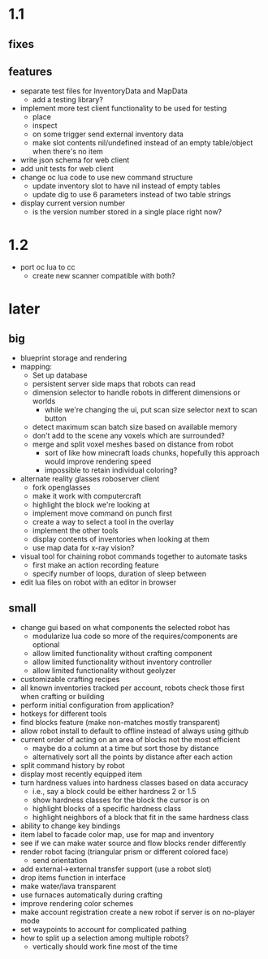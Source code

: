 # 1.1

## fixes

## features
* separate test files for InventoryData and MapData
  * add a testing library?
* implement more test client functionality to be used for testing
  * place
  * inspect
  * on some trigger send external inventory data
  * make slot contents nil/undefined instead of an empty table/object when there's no item
* write json schema for web client
* add unit tests for web client
* change oc lua code to use new command structure
  * update inventory slot to have nil instead of empty tables
  * update dig to use 6 parameters instead of two table strings
* display current version number
  * is the version number stored in a single place right now?

# 1.2
* port oc lua to cc
  * create new scanner compatible with both?

# later

## big
* blueprint storage and rendering
* mapping:
  * Set up database
  * persistent server side maps that robots can read
  * dimension selector to handle robots in different dimensions or worlds
    * while we're changing the ui, put scan size selector next to scan button
  * detect maximum scan batch size based on available memory
  * don't add to the scene any voxels which are surrounded?
  * merge and split voxel meshes based on distance from robot
    * sort of like how minecraft loads chunks, hopefully this approach would improve rendering speed
    * impossible to retain individual coloring?
* alternate reality glasses roboserver client
  * fork openglasses
  * make it work with computercraft
  * highlight the block we're looking at
  * implement move command on punch first
  * create a way to select a tool in the overlay
  * implement the other tools
  * display contents of inventories when looking at them
  * use map data for x-ray vision?
* visual tool for chaining robot commands together to automate tasks
  * first make an action recording feature
  * specify number of loops, duration of sleep between
* edit lua files on robot with an editor in browser

## small
* change gui based on what components the selected robot has
  * modularize lua code so more of the requires/components are optional
  * allow limited functionality without crafting component
  * allow limited functionality without inventory controller
  * allow limited functionality without geolyzer
* customizable crafting recipes
* all known inventories tracked per account, robots check those first when crafting or building
* perform initial configuration from application?
* hotkeys for different tools
* find blocks feature (make non-matches mostly transparent)
* allow robot install to default to offline instead of always using github 
* current order of acting on an area of blocks not the most efficient
  * maybe do a column at a time but sort those by distance
  * alternatively sort all the points by distance after each action
* split command history by robot
* display most recently equipped item
* turn hardness values into hardness classes based on data accuracy
  * i.e., say a block could be either hardness 2 or 1.5
  * show hardness classes for the block the cursor is on
  * highlight blocks of a specific hardness class
  * highlight neighbors of a block that fit in the same hardness class
* ability to change key bindings
* item label to facade color map, use for map and inventory
* see if we can make water source and flow blocks render differently
* render robot facing (triangular prism or different colored face)
  * send orientation
* add external->external transfer support (use a robot slot)
* drop items function in interface
* make water/lava transparent
* use furnaces automatically during crafting
* improve rendering color schemes
* make account registration create a new robot if server is on no-player mode
* set waypoints to account for complicated pathing
* how to split up a selection among multiple robots?
  * vertically should work fine most of the time

